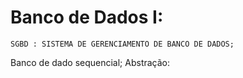 # Banco de Dados I:

	SGBD : SISTEMA DE GERENCIAMENTO DE BANCO DE DADOS;

  Banco de dado sequencial;
  Abstração:

  		



